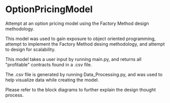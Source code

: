 # OptionPricingModel
Attempt at an option pricing model using the Factory Method design methodology. 

This model was used to gain exposure to object oriented programming, attempt to implement the Factory Method desing methodology, and attempt to design for scalability. 

This model takes a user input by running main.py, and returns all "profitable" contracts found in a .csv file.

The .csv file is generated by running Data_Processing.py, and was used to help visualize data while creating the model. 

Please refer to the block diagrams to further explain the design thought process. 
